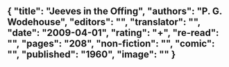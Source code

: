 {
 "title": "Jeeves in the Offing",
 "authors": "P. G. Wodehouse",
 "editors": "",
 "translator": "",
 "date": "2009-04-01",
 "rating": "+",
 "re-read": "",
 "pages": "208",
 "non-fiction": "",
 "comic": "",
 "published": "1960",
 "image": ""
}
---

